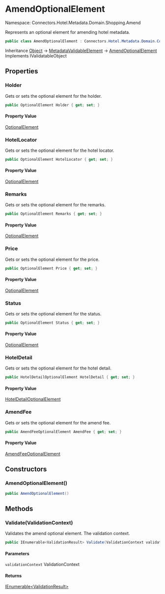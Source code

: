 # AmendOptionalElement

Namespace: Connectors.Hotel.Metadata.Domain.Shopping.Amend

Represents an optional element for amending hotel metadata.

```csharp
public class AmendOptionalElement : Connectors.Hotel.Metadata.Domain.Common.MetadataValidableElement, System.ComponentModel.DataAnnotations.IValidatableObject
```

Inheritance [Object](https://docs.microsoft.com/en-us/dotnet/api/system.object) → [MetadataValidableElement](./connectors.hotel.metadata.domain.common.metadatavalidableelement) → [AmendOptionalElement](./connectors.hotel.metadata.domain.shopping.amend.amendoptionalelement)<br />
Implements IValidatableObject

## Properties

### **Holder**

Gets or sets the optional element for the holder.

```csharp
public OptionalElement Holder { get; set; }
```

#### Property Value

[OptionalElement](./connectors.hotel.metadata.domain.basetypes.optionalelement)<br />

### **HotelLocator**

Gets or sets the optional element for the hotel locator.

```csharp
public OptionalElement HotelLocator { get; set; }
```

#### Property Value

[OptionalElement](./connectors.hotel.metadata.domain.basetypes.optionalelement)<br />

### **Remarks**

Gets or sets the optional element for the remarks.

```csharp
public OptionalElement Remarks { get; set; }
```

#### Property Value

[OptionalElement](./connectors.hotel.metadata.domain.basetypes.optionalelement)<br />

### **Price**

Gets or sets the optional element for the price.

```csharp
public OptionalElement Price { get; set; }
```

#### Property Value

[OptionalElement](./connectors.hotel.metadata.domain.basetypes.optionalelement)<br />

### **Status**

Gets or sets the optional element for the status.

```csharp
public OptionalElement Status { get; set; }
```

#### Property Value

[OptionalElement](./connectors.hotel.metadata.domain.basetypes.optionalelement)<br />

### **HotelDetail**

Gets or sets the optional element for the hotel detail.

```csharp
public HotelDetailOptionalElement HotelDetail { get; set; }
```

#### Property Value

[HotelDetailOptionalElement](./connectors.hotel.metadata.domain.shopping.book.hoteldetailoptionalelement)<br />

### **AmendFee**

Gets or sets the optional element for the amend fee.

```csharp
public AmendFeeOptionalElement AmendFee { get; set; }
```

#### Property Value

[AmendFeeOptionalElement](./connectors.hotel.metadata.domain.shopping.amend.amendfeeoptionalelement)<br />

## Constructors

### **AmendOptionalElement()**

```csharp
public AmendOptionalElement()
```

## Methods

### **Validate(ValidationContext)**

Validates the amend optional element.
 The validation context.

```csharp
public IEnumerable<ValidationResult> Validate(ValidationContext validationContext)
```

#### Parameters

`validationContext` ValidationContext<br />

#### Returns

[IEnumerable\<ValidationResult\>](https://docs.microsoft.com/en-us/dotnet/api/system.collections.generic.ienumerable-1)<br />

